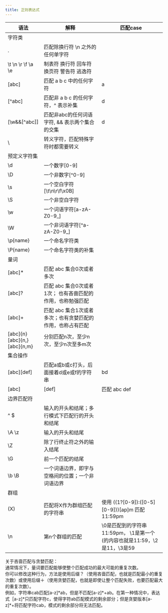 ```yaml
---
title: 正则表达式
---
```


| 语法 | 解释 | 匹配case |
| --- | ---- | --- |
| 字符类 |  |  |
| . | 匹配除换行符 \n 之外的任何单字符 | |
| \t \n \r \f \a \e | 制表符 换行符 回车符 换页符 警告符 逃逸符 | |
| [abc] | 匹配 a b c 中的任何字符 | a |
| [^abc] | 匹配非 a b c 的任何字符，^ 表示补集 | d |
| [\w&&[^abc]] | 匹配非abc的任何词语字符, && 表示两个集合的交集 | d |
| \ | 转义字符，匹配特殊字符时都需要转义 | |
| 预定义字符集 | | | 
| \d | 一个数字[0-9] | |
| \D | 一个非数字[^0-9] | |
| \s | 一个空白字符[\t\n\r\f\x0B] | |
| \S | 一个非空白字符 | |
| \w | 一个词语字符[a-zA-Z0-9_] | |
| \W | 一个非词语字符[^a-zA-Z0-9_] | |
| \p{name} | 一个命名字符类 | |
| \P{name} | 一个命名字符类的补集 | |
| 量词 |  | |
| [abc]* | 匹配 abc 集合0次或者多次 | |
| [abc]? | 匹配 abc 集合0次或者1次； 也有吝啬匹配的作用，也称勉强匹配 | |
| [abc]+ | 匹配 abc 集合1次或者多次；也有贪婪匹配的作用，也称占有匹配 | |
| [abc]{n} [abc]{n,} [abc]{n,m} | 分别匹配n次，至少n次，至少n次至多m次 | |
| 集合操作 |  | |
| [abc][def] | 匹配a或b或c打头，后面接着d或e或f的字符串 | bd |
| [abc]|[def] | 匹配 abc def | b |
| 边界匹配符 | | |
| ^ $ | 输入的开头和结尾；多行模式下匹配行的开头和结尾 | |
| \A \z | 输入的开头和结尾 | |
| \Z | 除了行终止符之外的输入结尾 | |
| \G | 前一个匹配的结尾 | |
| \b \B | 一个词语边界，即字与空格间的位置；一个非词语边界 | |
| 群组 |  |
| (X) | 匹配将X作为群组匹配的字符串 | 使用 ((1?[0-9]):([0-5][0-9]))[ap]m 匹配 11:59pm |
| \n | 第n个群组的匹配 | \0是匹配到的字符串11:59pm， \1是第一个(的内容也就是11:59，\2是11，\3是59 |

关于吝啬匹配与贪婪匹配：  
通常情况下，量词要匹配能够使整个匹配成功的最大可能的重复次数。  
你可以修改这种行为，方法是使用后缀？（使用吝啬匹配，也就是匹配最小的重复次数）或使用后缀＋（使用贪婪匹配，也就是即使让整个匹配失败，也要匹配最大的重复次数）。  
例如，字符串cab匹配[a-z]\*ab，但是不匹配[a-z]\*+ab。在第一种情况中，表达式［a-z]\*只匹配字符c，使得字符ab匹配模式的剩余部分；但是贪婪版本[a-z]\*+将匹配字符cab，模式的剩余部分将无法匹配。  